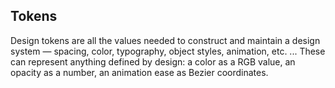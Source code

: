 ## Tokens

Design tokens are all the values needed to construct and maintain a design system — spacing, color, typography, object styles, animation, etc. ... These can represent anything defined by design: a color as a RGB value, an opacity as a number, an animation ease as Bezier coordinates.
